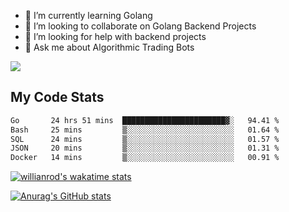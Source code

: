 
- 🌱 I’m currently learning Golang
- 👯 I’m looking to collaborate on Golang Backend Projects
- 🤔 I’m looking for help with backend projects
- 💬 Ask me about Algorithmic Trading Bots

![](https://github-profile-trophy.vercel.app/?username=kevinbarrero)

## My Code Stats

<!--START_SECTION:waka-->

```txt
Go       24 hrs 51 mins  ███████████████████████▓░   94.41 %
Bash     25 mins         ▒░░░░░░░░░░░░░░░░░░░░░░░░   01.64 %
SQL      24 mins         ▒░░░░░░░░░░░░░░░░░░░░░░░░   01.57 %
JSON     20 mins         ▒░░░░░░░░░░░░░░░░░░░░░░░░   01.31 %
Docker   14 mins         ▒░░░░░░░░░░░░░░░░░░░░░░░░   00.91 %
```

<!--END_SECTION:waka-->

[![willianrod's wakatime stats](https://github-readme-stats.vercel.app/api/wakatime?username=holdandup&layout=compact&theme=react&custom_title=Wakatime%20All%20Time%20Stats&langs_count=8)](https://github.com/anuraghazra/github-readme-stats)

[![Anurag's GitHub stats](https://github-readme-stats.vercel.app/api?username=Kevinbarrero)](https://github.com/anuraghazra/github-readme-stats)




